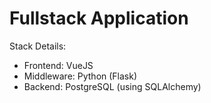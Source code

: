 # Fullstack Application
Stack Details:
- Frontend: VueJS
- Middleware: Python (Flask)
- Backend: PostgreSQL (using SQLAlchemy)